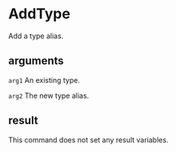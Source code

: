 # AddType

Add a type alias.

## arguments

`arg1` An existing type.

`arg2` The new type alias.

## result

This command does not set any result variables.
